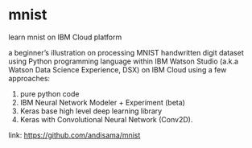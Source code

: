 # mnist
learn mnist on IBM Cloud platform

a beginner’s illustration on processing MNIST handwritten digit dataset using Python programming language within IBM Watson Studio (a.k.a Watson Data Science Experience, DSX) on IBM Cloud using a few approaches:
1. pure python code
2. IBM Neural Network Modeler + Experiment (beta)
3. Keras base high level deep learning library
4. Keras with Convolutional Neural Network (Conv2D).

link: https://github.com/andisama/mnist 
